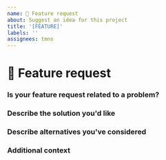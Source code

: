 ```yaml
---
name: 🚀 Feature request
about: Suggest an idea for this project
title: '[FEATURE]'
labels: ''
assignees: tmns
---
```


# 🚀 Feature request

### Is your feature request related to a problem?

<!-- A clear and concise description of what the problem is. Ex. -->
<!-- ✍️edit: -->

### Describe the solution you'd like

<!-- A clear and concise description of what you want to happen -->
<!-- ✍️edit: -->

### Describe alternatives you've considered

<!-- A clear and concise description of any alternative solutions or features you've considered  -->
<!-- ✍️edit: -->

### Additional context

<!-- Add any other context or screenshots about the feature request here -->
<!-- ✍️edit: -->
